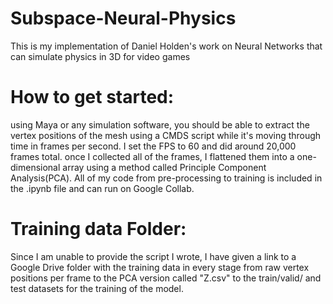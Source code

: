 # Subspace-Neural-Physics
This is my implementation of Daniel Holden's work on Neural Networks that can simulate physics in 3D for video games 

# How to get started:
using Maya or any simulation software, you should be able to extract the vertex positions of the mesh using a CMDS script while it's moving through time in frames per second. I set the FPS to 60 and did around 20,000 frames total. once I collected all of the frames, I flattened them into a one-dimensional array using a method called Principle Component Analysis(PCA). All of my code from pre-processing to training is included in the .ipynb file and can run on Google Collab. 

# Training data Folder:
Since I am unable to provide the script I wrote, I have given a link to a Google Drive folder with the training data in every stage from raw vertex positions per frame to the PCA version called "Z.csv" to the train/valid/ and test datasets for the training of the model. 

